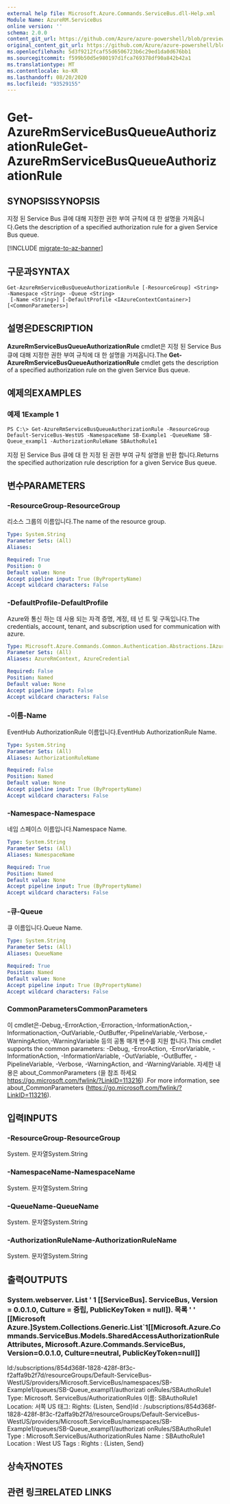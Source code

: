 ```yaml
---
external help file: Microsoft.Azure.Commands.ServiceBus.dll-Help.xml
Module Name: AzureRM.ServiceBus
online version: ''
schema: 2.0.0
content_git_url: https://github.com/Azure/azure-powershell/blob/preview/src/ResourceManager/ServiceBus/Commands.ServiceBus/help/Get-AzureRmServiceBusQueueAuthorizationRule.md
original_content_git_url: https://github.com/Azure/azure-powershell/blob/preview/src/ResourceManager/ServiceBus/Commands.ServiceBus/help/Get-AzureRmServiceBusQueueAuthorizationRule.md
ms.openlocfilehash: 5d3f9212fcaf55d6506723b6c29ed1da0d676bb1
ms.sourcegitcommit: f599b50d5e980197d1fca769378df90a842b42a1
ms.translationtype: MT
ms.contentlocale: ko-KR
ms.lasthandoff: 08/20/2020
ms.locfileid: "93529155"
---
```

# <span data-ttu-id="83074-101">Get-AzureRmServiceBusQueueAuthorizationRule</span><span class="sxs-lookup"><span data-stu-id="83074-101">Get-AzureRmServiceBusQueueAuthorizationRule</span></span>

## <span data-ttu-id="83074-102">SYNOPSIS</span><span class="sxs-lookup"><span data-stu-id="83074-102">SYNOPSIS</span></span>
<span data-ttu-id="83074-103">지정 된 Service Bus 큐에 대해 지정한 권한 부여 규칙에 대 한 설명을 가져옵니다.</span><span class="sxs-lookup"><span data-stu-id="83074-103">Gets the description of a specified authorization rule for a given Service Bus queue.</span></span> 

[!INCLUDE [migrate-to-az-banner](../../includes/migrate-to-az-banner.md)]

## <span data-ttu-id="83074-104">구문과</span><span class="sxs-lookup"><span data-stu-id="83074-104">SYNTAX</span></span>

```
Get-AzureRmServiceBusQueueAuthorizationRule [-ResourceGroup] <String> -Namespace <String> -Queue <String>
 [-Name <String>] [-DefaultProfile <IAzureContextContainer>] [<CommonParameters>]
```

## <span data-ttu-id="83074-105">설명은</span><span class="sxs-lookup"><span data-stu-id="83074-105">DESCRIPTION</span></span>
<span data-ttu-id="83074-106">**AzureRmServiceBusQueueAuthorizationRule** cmdlet은 지정 된 Service Bus 큐에 대해 지정한 권한 부여 규칙에 대 한 설명을 가져옵니다.</span><span class="sxs-lookup"><span data-stu-id="83074-106">The **Get-AzureRmServiceBusQueueAuthorizationRule** cmdlet gets the description of a specified authorization rule on the given Service Bus queue.</span></span>

## <span data-ttu-id="83074-107">예제의</span><span class="sxs-lookup"><span data-stu-id="83074-107">EXAMPLES</span></span>

### <span data-ttu-id="83074-108">예제 1</span><span class="sxs-lookup"><span data-stu-id="83074-108">Example 1</span></span>
```
PS C:\> Get-AzureRmServiceBusQueueAuthorizationRule -ResourceGroup Default-ServiceBus-WestUS -NamespaceName SB-Example1 -QueueName SB-Queue_exampl1 -AuthorizationRuleName SBAuthoRule1
```

<span data-ttu-id="83074-109">지정 된 Service Bus 큐에 대 한 지정 된 권한 부여 규칙 설명을 반환 합니다.</span><span class="sxs-lookup"><span data-stu-id="83074-109">Returns the specified authorization rule description for a given Service Bus queue.</span></span>

## <span data-ttu-id="83074-110">변수</span><span class="sxs-lookup"><span data-stu-id="83074-110">PARAMETERS</span></span>

### <span data-ttu-id="83074-111">-ResourceGroup</span><span class="sxs-lookup"><span data-stu-id="83074-111">-ResourceGroup</span></span>
<span data-ttu-id="83074-112">리소스 그룹의 이름입니다.</span><span class="sxs-lookup"><span data-stu-id="83074-112">The name of the resource group.</span></span>

```yaml
Type: System.String
Parameter Sets: (All)
Aliases: 

Required: True
Position: 0
Default value: None
Accept pipeline input: True (ByPropertyName)
Accept wildcard characters: False
```

### <span data-ttu-id="83074-113">-DefaultProfile</span><span class="sxs-lookup"><span data-stu-id="83074-113">-DefaultProfile</span></span>
<span data-ttu-id="83074-114">Azure와 통신 하는 데 사용 되는 자격 증명, 계정, 테 넌 트 및 구독입니다.</span><span class="sxs-lookup"><span data-stu-id="83074-114">The credentials, account, tenant, and subscription used for communication with azure.</span></span>

```yaml
Type: Microsoft.Azure.Commands.Common.Authentication.Abstractions.IAzureContextContainer
Parameter Sets: (All)
Aliases: AzureRmContext, AzureCredential

Required: False
Position: Named
Default value: None
Accept pipeline input: False
Accept wildcard characters: False
```

### <span data-ttu-id="83074-115">-이름</span><span class="sxs-lookup"><span data-stu-id="83074-115">-Name</span></span>
<span data-ttu-id="83074-116">EventHub AuthorizationRule 이름입니다.</span><span class="sxs-lookup"><span data-stu-id="83074-116">EventHub AuthorizationRule Name.</span></span>

```yaml
Type: System.String
Parameter Sets: (All)
Aliases: AuthorizationRuleName

Required: False
Position: Named
Default value: None
Accept pipeline input: True (ByPropertyName)
Accept wildcard characters: False
```

### <span data-ttu-id="83074-117">-Namespace</span><span class="sxs-lookup"><span data-stu-id="83074-117">-Namespace</span></span>
<span data-ttu-id="83074-118">네임 스페이스 이름입니다.</span><span class="sxs-lookup"><span data-stu-id="83074-118">Namespace Name.</span></span>

```yaml
Type: System.String
Parameter Sets: (All)
Aliases: NamespaceName

Required: True
Position: Named
Default value: None
Accept pipeline input: True (ByPropertyName)
Accept wildcard characters: False
```

### <span data-ttu-id="83074-119">-큐</span><span class="sxs-lookup"><span data-stu-id="83074-119">-Queue</span></span>
<span data-ttu-id="83074-120">큐 이름입니다.</span><span class="sxs-lookup"><span data-stu-id="83074-120">Queue Name.</span></span>

```yaml
Type: System.String
Parameter Sets: (All)
Aliases: QueueName

Required: True
Position: Named
Default value: None
Accept pipeline input: True (ByPropertyName)
Accept wildcard characters: False
```

### <span data-ttu-id="83074-121">CommonParameters</span><span class="sxs-lookup"><span data-stu-id="83074-121">CommonParameters</span></span>
<span data-ttu-id="83074-122">이 cmdlet은-Debug,-ErrorAction,-Erroraction,-InformationAction,-Informationaction,-OutVariable,-OutBuffer,-PipelineVariable,-Verbose,-WarningAction,-WarningVariable 등의 공통 매개 변수를 지원 합니다.</span><span class="sxs-lookup"><span data-stu-id="83074-122">This cmdlet supports the common parameters: -Debug, -ErrorAction, -ErrorVariable, -InformationAction, -InformationVariable, -OutVariable, -OutBuffer, -PipelineVariable, -Verbose, -WarningAction, and -WarningVariable.</span></span> <span data-ttu-id="83074-123">자세한 내용은 about_CommonParameters (을 참조 하세요 https://go.microsoft.com/fwlink/?LinkID=113216) .</span><span class="sxs-lookup"><span data-stu-id="83074-123">For more information, see about_CommonParameters (https://go.microsoft.com/fwlink/?LinkID=113216).</span></span>

## <span data-ttu-id="83074-124">입력</span><span class="sxs-lookup"><span data-stu-id="83074-124">INPUTS</span></span>

### <span data-ttu-id="83074-125">-ResourceGroup</span><span class="sxs-lookup"><span data-stu-id="83074-125">-ResourceGroup</span></span>
 <span data-ttu-id="83074-126">System. 문자열</span><span class="sxs-lookup"><span data-stu-id="83074-126">System.String</span></span>
 

### <span data-ttu-id="83074-127">-NamespaceName</span><span class="sxs-lookup"><span data-stu-id="83074-127">-NamespaceName</span></span>
 <span data-ttu-id="83074-128">System. 문자열</span><span class="sxs-lookup"><span data-stu-id="83074-128">System.String</span></span>
 

### <span data-ttu-id="83074-129">-QueueName</span><span class="sxs-lookup"><span data-stu-id="83074-129">-QueueName</span></span>
 <span data-ttu-id="83074-130">System. 문자열</span><span class="sxs-lookup"><span data-stu-id="83074-130">System.String</span></span>
 

### <span data-ttu-id="83074-131">-AuthorizationRuleName</span><span class="sxs-lookup"><span data-stu-id="83074-131">-AuthorizationRuleName</span></span>
 <span data-ttu-id="83074-132">System. 문자열</span><span class="sxs-lookup"><span data-stu-id="83074-132">System.String</span></span>

## <span data-ttu-id="83074-133">출력</span><span class="sxs-lookup"><span data-stu-id="83074-133">OUTPUTS</span></span>

### <span data-ttu-id="83074-134">System.webserver. List ' 1 [[ServiceBus]. ServiceBus, Version = 0.0.1.0, Culture = 중립, PublicKeyToken = null]). 목록 ' ' [[Microsoft Azure.]</span><span class="sxs-lookup"><span data-stu-id="83074-134">System.Collections.Generic.List\`1[[Microsoft.Azure.Commands.ServiceBus.Models.SharedAccessAuthorizationRuleAttributes, Microsoft.Azure.Commands.ServiceBus, Version=0.0.1.0, Culture=neutral, PublicKeyToken=null]]</span></span>
<span data-ttu-id="83074-135">Id:/subscriptions/854d368f-1828-428f-8f3c-f2affa9b2f7d/resourceGroups/Default-ServiceBus-WestUS/providers/Microsoft.ServiceBus/namespaces/SB-Example1/queues/SB-Queue_exampl1/authorizati onRules/SBAuthoRule1 Type: Microsoft. ServiceBus/AuthorizationRules 이름: SBAuthoRule1 Location: 서쪽 US 태그: Rights: {Listen, Send}</span><span class="sxs-lookup"><span data-stu-id="83074-135">Id       : /subscriptions/854d368f-1828-428f-8f3c-f2affa9b2f7d/resourceGroups/Default-ServiceBus-WestUS/providers/Microsoft.ServiceBus/namespaces/SB-Example1/queues/SB-Queue_exampl1/authorizati onRules/SBAuthoRule1 Type     : Microsoft.ServiceBus/AuthorizationRules Name     : SBAuthoRule1 Location : West US Tags     : Rights   : {Listen, Send}</span></span>

## <span data-ttu-id="83074-136">상속자</span><span class="sxs-lookup"><span data-stu-id="83074-136">NOTES</span></span>

## <span data-ttu-id="83074-137">관련 링크</span><span class="sxs-lookup"><span data-stu-id="83074-137">RELATED LINKS</span></span>

